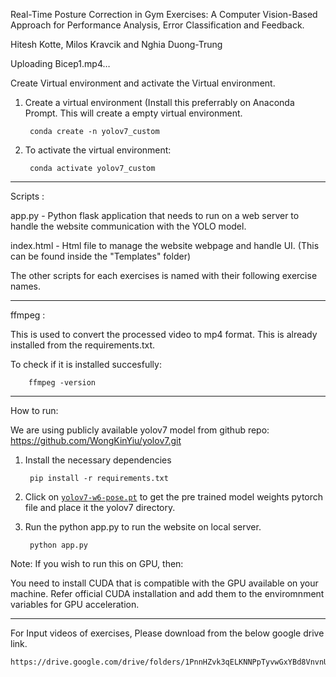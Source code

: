 Real-Time Posture Correction in Gym Exercises: A Computer Vision-Based Approach for Performance Analysis, Error Classification and Feedback.

Hitesh Kotte, Milos Kravcik and Nghia Duong-Trung




Uploading Bicep1.mp4…



Create Virtual environment and activate the Virtual environment.

1. Create a virtual environment (Install this preferrably on Anaconda Prompt. 
This will create a empty virtual environment.

		conda create -n yolov7_custom

3. To activate the virtual environment:

		conda activate yolov7_custom

---------------------------------------------------------------------------------------------------------------------------------------------
Scripts :

app.py - Python flask application that needs to run on a web server to handle the website communication with the YOLO model.

index.html - Html file to manage the website webpage and handle UI. (This can be found inside the "Templates" folder)

The other scripts for each exercises is named with their following exercise names.

----------------------------------------------------------------------------------------------------------------------------------------------
ffmpeg :

This is used to convert the processed video to mp4 format.
This is already installed from the requirements.txt.

 To check if it is installed succesfully: 
 
 		ffmpeg -version



----------------------------------------------------------------------------------------------------------------------------------------------
How to run:

We are using publicly available yolov7 model from github repo: https://github.com/WongKinYiu/yolov7.git

1. Install the necessary dependencies
   
		pip install -r requirements.txt
	
3. Click on [`yolov7-w6-pose.pt`](https://github.com/WongKinYiu/yolov7/releases/download/v0.1/yolov7-w6-pose.pt) to get the pre trained model weights pytorch file and place it the yolov7 directory.

4. Run the python app.py to run the website on local server.
   
   		python app.py


Note: If you wish to run this on GPU, then:

You need to install CUDA that is compatible with the GPU available on your machine. Refer official CUDA installation and add them to the enviromnment variables for GPU acceleration.

-----------------------------------------------------------------------------------------------------------------------------------------------
For Input videos of exercises, Please download from the below google drive link.

	https://drive.google.com/drive/folders/1PnnHZvk3qELKNNPpTyvwGxYBd8VnvnUG





